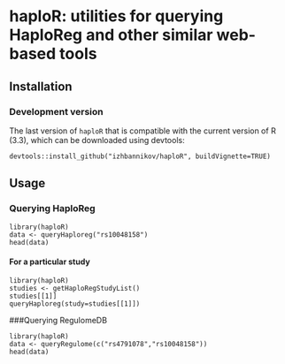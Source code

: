 # haploR: utilities for querying HaploReg and other similar web-based tools

## Installation

### Development version

The last version of `haploR` that is compatible with the current version of R (3.3), 
which can be downloaded using devtools:

```
devtools::install_github("izhbannikov/haploR", buildVignette=TRUE)
```

## Usage

### Querying HaploReg

```
library(haploR)
data <- queryHaploreg("rs10048158")
head(data)
```

#### For a particular study
```
library(haploR)
studies <- getHaploRegStudyList()
studies[[1]]
queryHaploreg(study=studies[[1]])
```

###Querying RegulomeDB

```
library(haploR)
data <- queryRegulome(c("rs4791078","rs10048158"))
head(data)
```
